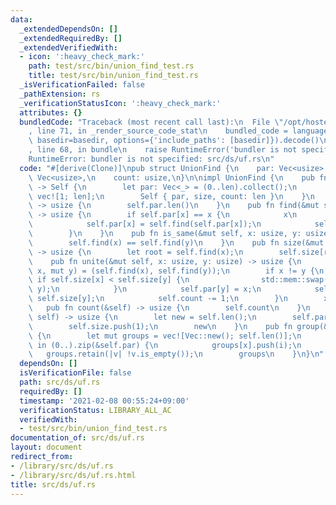 ```yaml
---
data:
  _extendedDependsOn: []
  _extendedRequiredBy: []
  _extendedVerifiedWith:
  - icon: ':heavy_check_mark:'
    path: test/src/bin/union_find_test.rs
    title: test/src/bin/union_find_test.rs
  _isVerificationFailed: false
  _pathExtension: rs
  _verificationStatusIcon: ':heavy_check_mark:'
  attributes: {}
  bundledCode: "Traceback (most recent call last):\n  File \"/opt/hostedtoolcache/Python/3.9.1/x64/lib/python3.9/site-packages/onlinejudge_verify/documentation/build.py\"\
    , line 71, in _render_source_code_stat\n    bundled_code = language.bundle(stat.path,\
    \ basedir=basedir, options={'include_paths': [basedir]}).decode()\n  File \"/opt/hostedtoolcache/Python/3.9.1/x64/lib/python3.9/site-packages/onlinejudge_verify/languages/user_defined.py\"\
    , line 68, in bundle\n    raise RuntimeError('bundler is not specified: {}'.format(path.as_posix()))\n\
    RuntimeError: bundler is not specified: src/ds/uf.rs\n"
  code: "#[derive(Clone)]\npub struct UnionFind {\n    par: Vec<usize>,\n    size:\
    \ Vec<usize>,\n    count: usize,\n}\n\nimpl UnionFind {\n    pub fn new(len: usize)\
    \ -> Self {\n        let par: Vec<_> = (0..len).collect();\n        let size =\
    \ vec![1; len];\n        Self { par, size, count: len }\n    }\n    pub fn len(&self)\
    \ -> usize {\n        self.par.len()\n    }\n    pub fn find(&mut self, x: usize)\
    \ -> usize {\n        if self.par[x] == x {\n            x\n        } else {\n\
    \            self.par[x] = self.find(self.par[x]);\n            self.par[x]\n\
    \        }\n    }\n    pub fn is_same(&mut self, x: usize, y: usize) -> bool {\n\
    \        self.find(x) == self.find(y)\n    }\n    pub fn size(&mut self, x: usize)\
    \ -> usize {\n        let root = self.find(x);\n        self.size[root]\n    }\n\
    \    pub fn unite(&mut self, x: usize, y: usize) -> usize {\n        let (mut\
    \ x, mut y) = (self.find(x), self.find(y));\n        if x != y {\n           \
    \ if self.size[x] < self.size[y] {\n                std::mem::swap(&mut x, &mut\
    \ y);\n            }\n            self.par[y] = x;\n            self.size[x] +=\
    \ self.size[y];\n            self.count -= 1;\n        }\n        x\n    }\n \
    \   pub fn count(&self) -> usize {\n        self.count\n    }\n    pub fn push(&mut\
    \ self) -> usize {\n        let new = self.len();\n        self.par.push(new);\n\
    \        self.size.push(1);\n        new\n    }\n    pub fn group(&self) -> Vec<Vec<usize>>\
    \ {\n        let mut groups = vec![Vec::new(); self.len()];\n        for (i, &x)\
    \ in (0..).zip(&self.par) {\n            groups[x].push(i);\n        }\n     \
    \   groups.retain(|v| !v.is_empty());\n        groups\n    }\n}\n"
  dependsOn: []
  isVerificationFile: false
  path: src/ds/uf.rs
  requiredBy: []
  timestamp: '2021-02-08 00:55:24+09:00'
  verificationStatus: LIBRARY_ALL_AC
  verifiedWith:
  - test/src/bin/union_find_test.rs
documentation_of: src/ds/uf.rs
layout: document
redirect_from:
- /library/src/ds/uf.rs
- /library/src/ds/uf.rs.html
title: src/ds/uf.rs
---
```

